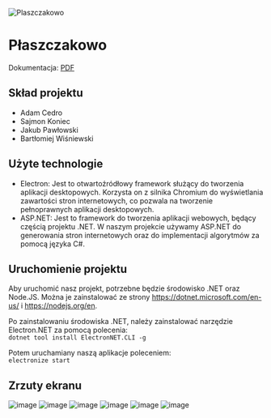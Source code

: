 ![Plaszczakowo](https://github.com/pawl0wski/Plaszczakowo/assets/59766830/663277e5-2712-4cbc-a9e1-a9f327659c09)

# Płaszczakowo

Dokumentacja: [PDF](wwwroot/documentation.pdf)

## Skład projektu

- Adam Cedro
- Sajmon Koniec
- Jakub Pawłowski
- Bartłomiej Wiśniewski

## Użyte technologie

- Electron: Jest to otwartoźródłowy framework służący do tworzenia aplikacji desktopowych. Korzysta on z silnika
  Chromium do wyświetlania zawartości stron internetowych, co pozwala na tworzenie pełnoprawnych aplikacji desktopowych.
- ASP.NET: Jest to framework do tworzenia aplikacji webowych, będący częścią projektu .NET. W naszym projekcie używamy
  ASP.NET do generowania stron internetowych oraz do implementacji algorytmów za pomocą języka C#.

## Uruchomienie projektu

Aby uruchomić nasz projekt, potrzebne będzie środowisko .NET oraz Node.JS. Można je zainstalować ze
strony https://dotnet.microsoft.com/en-us/ i https://nodejs.org/en.

Po zainstalowaniu środowiska .NET, należy zainstalować narzędzie Electron.NET za pomocą polecenia: \
`dotnet tool install ElectronNET.CLI -g`

Potem uruchamiany naszą aplikacje poleceniem: \
`electronize start`

## Zrzuty ekranu

![image](https://github.com/pawl0wski/Plaszczakowo/assets/59766830/0ae4e41a-bf3b-4043-b795-d2850e5eaddf)
![image](https://github.com/pawl0wski/Plaszczakowo/assets/59766830/a5087983-3bde-4d1d-9460-97d51cf73107)
![image](https://github.com/pawl0wski/Plaszczakowo/assets/59766830/b18c5c2a-d34e-4fa6-959f-46ee8872ee09)
![image](https://github.com/pawl0wski/Plaszczakowo/assets/59766830/a6ff3eed-869f-4c86-b368-a4aeb867b448)
![image](https://github.com/pawl0wski/Plaszczakowo/assets/59766830/d683fdbc-e1af-4be3-beb2-b68ce5ac6e9c)
![image](https://github.com/pawl0wski/Plaszczakowo/assets/59766830/2d24352b-defe-4610-8906-66adb98e4f69)



